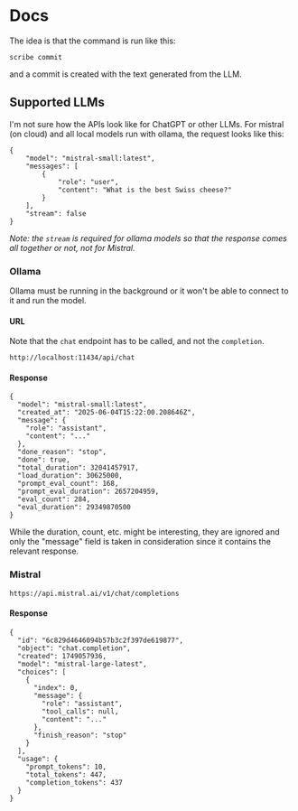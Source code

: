 # Docs

The idea is that the command is run like this:

```
scribe commit
```

and a commit is created with the text generated from the LLM.

## Supported LLMs

I'm not sure how the APIs look like for ChatGPT or other LLMs.
For mistral (on cloud) and all local models run with
ollama, the request looks like this:
```
{
    "model": "mistral-small:latest",
    "messages": [
        {
            "role": "user",
            "content": "What is the best Swiss cheese?"
        }
    ],
    "stream": false
}
```

*Note: the `stream` is required for ollama models so that the response
comes all together or not, not for Mistral.*

### Ollama

Ollama must be running in the background or it won't be able to
connect to it and run the model.

#### URL

Note that the `chat` endpoint has to be called, and not the `completion`.

```
http://localhost:11434/api/chat
```

#### Response

```
{
  "model": "mistral-small:latest",
  "created_at": "2025-06-04T15:22:00.208646Z",
  "message": {
    "role": "assistant",
    "content": "..."
  },
  "done_reason": "stop",
  "done": true,
  "total_duration": 32041457917,
  "load_duration": 30625000,
  "prompt_eval_count": 168,
  "prompt_eval_duration": 2657204959,
  "eval_count": 284,
  "eval_duration": 29349870500
}
```

While the duration, count, etc. might be interesting, they are ignored and only
the "message" field is taken in consideration since it contains the relevant response.

### Mistral

```
https://api.mistral.ai/v1/chat/completions
```

#### Response

```
{
  "id": "6c829d4646094b57b3c2f397de619877",
  "object": "chat.completion",
  "created": 1749057936,
  "model": "mistral-large-latest",
  "choices": [
    {
      "index": 0,
      "message": {
        "role": "assistant",
        "tool_calls": null,
        "content": "..."
      },
      "finish_reason": "stop"
    }
  ],
  "usage": {
    "prompt_tokens": 10,
    "total_tokens": 447,
    "completion_tokens": 437
  }
}

```
